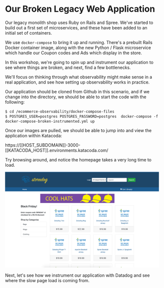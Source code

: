 # Our Broken Legacy Web Application

Our legacy monolith shop uses Ruby on Rails and Spree. We've started to build out a first set of microservices, and these have been added to an initial set of containers.

We use `docker-compose` to bring it up and running. There's a prebuilt Rails Docker container image, along with the new Python / Flask microservice which handle our Coupon codes and Ads which display in the store.

In this workshop, we're going to spin up and instrument our application to see where things are broken, and next, find a few bottlenecks.

We'll focus on thinking through what observability might make sense in a real application, and see how setting up observability works in practice.

Our application should be cloned from Github in this scenario, and if we change into the directory, we should be able to start the code with the following:

```
$ cd /ecommerce-observability/docker-compose-files
$ POSTGRES_USER=postgres POSTGRES_PASSWORD=postgres  docker-compose -f docker-compose-broken-instrumented.yml up
```

Once our images are pulled, we should be able to jump into and view the application within Katacoda:

https://[[HOST_SUBDOMAIN]]-3000-[[KATACODA_HOST]].environments.katacoda.com/

Try browsing around, and notice the homepage takes a very long time to load. 

![storedog](https://github.com/burningion/katacoda-tracing-datadog/raw/master/assets/ecommerce/storedog.png)

Next, let's see how we instrument our application with Datadog and see where the slow page load is coming from.